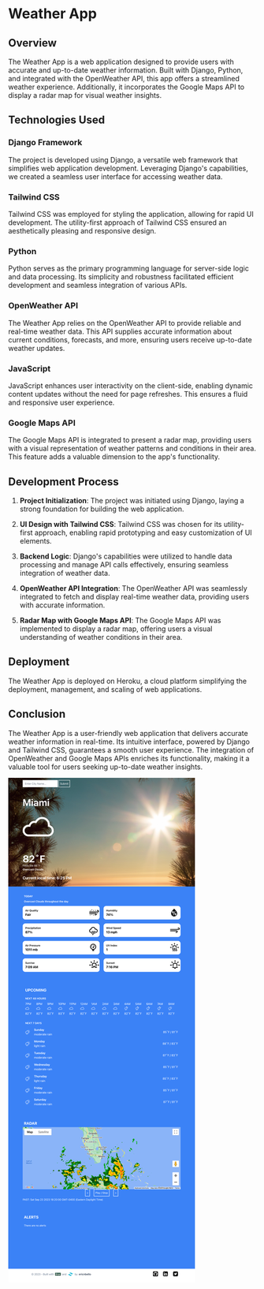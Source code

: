 # Weather App

## Overview

The Weather App is a web application designed to provide users with accurate and up-to-date weather information. Built with Django, Python, and integrated with the OpenWeather API, this app offers a streamlined weather experience. Additionally, it incorporates the Google Maps API to display a radar map for visual weather insights.

## Technologies Used

### Django Framework

The project is developed using Django, a versatile web framework that simplifies web application development. Leveraging Django's capabilities, we created a seamless user interface for accessing weather data.

### Tailwind CSS

Tailwind CSS was employed for styling the application, allowing for rapid UI development. The utility-first approach of Tailwind CSS ensured an aesthetically pleasing and responsive design.

### Python

Python serves as the primary programming language for server-side logic and data processing. Its simplicity and robustness facilitated efficient development and seamless integration of various APIs.

### OpenWeather API

The Weather App relies on the OpenWeather API to provide reliable and real-time weather data. This API supplies accurate information about current conditions, forecasts, and more, ensuring users receive up-to-date weather updates.

### JavaScript

JavaScript enhances user interactivity on the client-side, enabling dynamic content updates without the need for page refreshes. This ensures a fluid and responsive user experience.

### Google Maps API

The Google Maps API is integrated to present a radar map, providing users with a visual representation of weather patterns and conditions in their area. This feature adds a valuable dimension to the app's functionality.

## Development Process

1. **Project Initialization**: The project was initiated using Django, laying a strong foundation for building the web application.

2. **UI Design with Tailwind CSS**: Tailwind CSS was chosen for its utility-first approach, enabling rapid prototyping and easy customization of UI elements.

3. **Backend Logic**: Django's capabilities were utilized to handle data processing and manage API calls effectively, ensuring seamless integration of weather data.

4. **OpenWeather API Integration**: The OpenWeather API was seamlessly integrated to fetch and display real-time weather data, providing users with accurate information.

5. **Radar Map with Google Maps API**: The Google Maps API was implemented to display a radar map, offering users a visual understanding of weather conditions in their area.

## Deployment

The Weather App is deployed on Heroku, a cloud platform simplifying the deployment, management, and scaling of web applications.

## Conclusion

The Weather App is a user-friendly web application that delivers accurate weather information in real-time. Its intuitive interface, powered by Django and Tailwind CSS, guarantees a smooth user experience. The integration of OpenWeather and Google Maps APIs enriches its functionality, making it a valuable tool for users seeking up-to-date weather insights.

![Weather App Screenshot](static/Enhanced-Weather-App-Screenshot.png)
